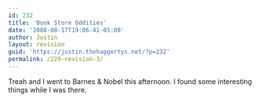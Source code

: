 ```yaml
---
id: 232
title: 'Book Store Oddities'
date: '2008-08-17T19:06:41-05:00'
author: Justin
layout: revision
guid: 'https://justin.thehaggertys.net/?p=232'
permalink: /229-revision-3/
---
```


Treah and I went to Barnes &amp; Nobel this afternoon. I found some interesting things while I was there.